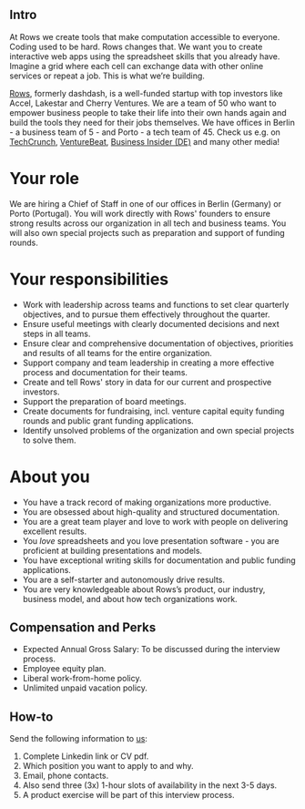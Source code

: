 ## Intro
At Rows we create tools that make computation accessible to everyone.
Coding used to be hard. Rows changes that. We want you to create interactive web apps using the spreadsheet skills that you already have. Imagine a grid where each cell can exchange data with other online services or repeat a job. This is what we’re building.

[Rows](https://rows.com/), formerly dashdash, is a well-funded startup with top investors like Accel, Lakestar and Cherry Ventures. We are a team of 50 who want to empower business people to take their life into their own hands again and build the tools they need for their jobs themselves. We have offices in Berlin - a business team of 5 - and Porto - a tech team of 45. Check us e.g. on [TechCrunch](https://tcrn.ch/3dEhNKD), [VentureBeat](https://venturebeat.com/2021/02/23/rows-raises-16-million-and-launches-next-gen-spreadsheets-with-built-in-data-integrations/), [Business Insider (DE)](https://www.businessinsider.de/gruenderszene/rows-excel-konkurrent-finanzierung/) and many other media!

# Your role

We are hiring a Chief of Staff in one of our offices in Berlin (Germany) or Porto (Portugal). You will work directly with Rows' founders to ensure strong results across our organization in all tech and business teams. You will also own special projects such as preparation and support of funding rounds.

# Your responsibilities

* Work with leadership across teams and functions to set clear quarterly objectives, and to pursue them effectively throughout the quarter.
* Ensure useful meetings with clearly documented decisions and next steps in all teams.
* Ensure clear and comprehensive documentation of objectives, priorities and results of all teams for the entire organization.
* Support company and team leadership in creating a more effective process and documentation for their teams.
* Create and tell Rows' story in data for our current and prospective investors.
* Support the preparation of board meetings.
* Create documents for fundraising, incl. venture capital equity funding rounds and public grant funding applications.
* Identify unsolved problems of the organization and own special projects to solve them.

# About you
 
* You have a track record of making organizations more productive.
* You are obsessed about high-quality and structured documentation.
* You are a great team player and love to work with people on delivering excellent results.
* You *love* spreadsheets and you love presentation software - you are proficient at building presentations and models.
* You have exceptional writing skills for documentation and public funding applications. 
* You are a self-starter and autonomously drive results.
* You are very knowledgeable about Rows’s product, our industry, business model, and about how tech organizations work.

## Compensation and Perks
- Expected Annual Gross Salary: To be discussed during the interview process.
- Employee equity plan.
- Liberal work-from-home policy.
- Unlimited unpaid vacation policy.

## How-to
Send the following information to [us](mailto:join@rows.com):
1. Complete Linkedin link or CV pdf.
1. Which position you want to apply to and why.
1. Email, phone contacts.
1. Also send three (3x) 1-hour slots of availability in the next 3-5 days.
1. A product exercise will be part of this interview process.
